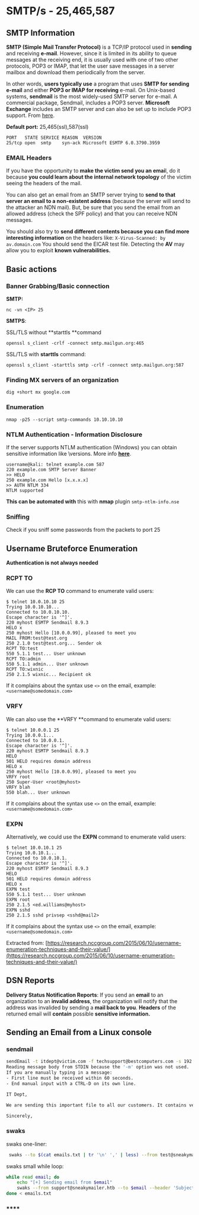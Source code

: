 # SMTP/s - 25,465,587

## **SMTP Information** <a href="basic-information" id="basic-information"></a>

**SMTP (Simple Mail Transfer Protocol)** is a TCP/IP protocol used in **sending** and receiving **e-mail**. However, since it is limited in its ability to queue messages at the receiving end, it is usually used with one of two other protocols, POP3 or IMAP, that let the user save messages in a server mailbox and download them periodically from the server.

In other words, **users typically use** a program that uses **SMTP for sending e-mail** and either **POP3 or IMAP for receiving** e-mail. On Unix-based systems, **sendmail** is the most widely-used SMTP server for e-mail. A commercial package, Sendmail, includes a POP3 server. **Microsoft Exchange** includes an SMTP server and can also be set up to include POP3 support. From [here](https://whatis.techtarget.com/definition/SMTP-Simple-Mail-Transfer-Protocol).

**Default port:** 25,465(ssl),587(ssl)

```
PORT   STATE SERVICE REASON  VERSION
25/tcp open  smtp    syn-ack Microsoft ESMTP 6.0.3790.3959
```

### EMAIL Headers <a href="email-headers" id="email-headers"></a>

If you have the opportunity to **make the victim send you an emai**l, do it because **you could learn about the internal network topology** of the victim seeing the headers of the mail.

You can also get an email from an SMTP server trying to **send to that server an email to a non-existent address** (because the server will send to the attacker an NDN mail). But, be sure that you send the email from an allowed address (check the SPF policy) and that you can receive NDN messages.

You should also try to **send different contents because you can find more interesting information** on the headers like: `X-Virus-Scanned: by av.domain.com` You should send the EICAR test file. Detecting the **AV** may allow you to exploit **known vulnerabilities.**

## Basic actions <a href="basic-actions" id="basic-actions"></a>

### **Banner Grabbing/Basic connection** <a href="banner-grabbing-basic-connection" id="banner-grabbing-basic-connection"></a>

**SMTP:**

```
nc -vn <IP> 25
```

**SMTPS**:

SSL/TLS without **starttls **command

```
openssl s_client -crlf -connect smtp.mailgun.org:465 
```

SSL/TLS with **starttls** command:

```
openssl s_client -starttls smtp -crlf -connect smtp.mailgun.org:587
```

### Finding MX servers of an organization <a href="finding-mx-servers-of-an-organisation" id="finding-mx-servers-of-an-organisation"></a>

```
dig +short mx google.com
```

### Enumeration <a href="enumeration" id="enumeration"></a>

```
nmap -p25 --script smtp-commands 10.10.10.10
```

### NTLM Authentication - Information Disclosure <a href="ntlm-auth-information-disclosure" id="ntlm-auth-information-disclosure"></a>

If the server supports NTLM authentication (Windows) you can obtain sensitive information like \versions. More info [**here**](https://medium.com/@m8r0wn/internal-information-disclosure-using-hidden-ntlm-authentication-18de17675666).

```
username@kali: telnet example.com 587 
220 example.com SMTP Server Banner 
>> HELO 
250 example.com Hello [x.x.x.x] 
>> AUTH NTLM 334 
NTLM supported 
```

**This can be automated with** this with **nmap** plugin `smtp-ntlm-info.nse`

### Sniffing <a href="sniffing" id="sniffing"></a>

Check if you sniff some passwords from the packets to port 25​

## Username Bruteforce Enumeration <a href="username-bruteforce-enumeration" id="username-bruteforce-enumeration"></a>

**Authentication is not always needed**

### RCPT TO <a href="rcpt-to" id="rcpt-to"></a>

We can use the **RCP TO** command to enumerate valid users:

```
$ telnet 10.0.10.10 25
Trying 10.0.10.10...
Connected to 10.0.10.10.
Escape character is '^]'.
220 myhost ESMTP Sendmail 8.9.3
HELO x
250 myhost Hello [10.0.0.99], pleased to meet you
MAIL FROM:test@test.org
250 2.1.0 test@test.org... Sender ok
RCPT TO:test
550 5.1.1 test... User unknown
RCPT TO:admin
550 5.1.1 admin... User unknown
RCPT TO:wixnic
250 2.1.5 wixnic... Recipient ok
```

If it complains about the syntax use `<>` on the email, example: `<username@somedomain.com>`

### VRFY <a href="vrfy" id="vrfy"></a>

We can also use the **VRFY **command to enumerate valid users:

```
$ telnet 10.0.0.1 25
Trying 10.0.0.1...
Connected to 10.0.0.1.
Escape character is '^]'.
220 myhost ESMTP Sendmail 8.9.3
HELO
501 HELO requires domain address
HELO x
250 myhost Hello [10.0.0.99], pleased to meet you
VRFY root
250 Super-User <root@myhost>
VRFY blah
550 blah... User unknown
```

If it complains about the syntax use `<>` on the email, example: `<username@somedomain.com>`

### EXPN <a href="expn" id="expn"></a>

Alternatively, we could use the **EXPN** command to enumerate valid users:

```
$ telnet 10.0.10.1 25
Trying 10.0.10.1...
Connected to 10.0.10.1.
Escape character is '^]'.
220 myhost ESMTP Sendmail 8.9.3
HELO
501 HELO requires domain address
HELO x
EXPN test
550 5.1.1 test... User unknown
EXPN root
250 2.1.5 <ed.williams@myhost>
EXPN sshd
250 2.1.5 sshd privsep <sshd@mail2>
```

If it complains about the syntax use `<>` on the email, example: `<username@somedomain.com>`

Extracted from: [https://research.nccgroup.com/2015/06/10/username-enumeration-techniques-and-their-value/](https://research.nccgroup.com/2015/06/10/username-enumeration-techniques-and-their-value/)​

## DSN Reports <a href="dsn-reports" id="dsn-reports"></a>

**Delivery Status Notification Reports**: If you send an **email** to an organization to an **invalid address**, the organization will notify that the address was invalided by sending a **mail back to you**. **Headers** of the returned email will **contain** possible **sensitive information.**

## Sending an Email from a Linux console

### sendmail

```bash
sendEmail -t itdept@victim.com -f techsupport@bestcomputers.com -s 192.168.8.131 -u Important Upgrade Instructions -a /tmp/BestComputers-UpgradeInstructions.pdf
Reading message body from STDIN because the '-m' option was not used.
If you are manually typing in a message:  
- First line must be received within 60 seconds.  
- End manual input with a CTRL-D on its own line.

​IT Dept,​

We are sending this important file to all our customers. It contains very important instructions for upgrading and securing your software. Please read and let us know if you have any problems.

​Sincerely,
```

### swaks

swaks one-liner:

```bash
 swaks --to $(cat emails.txt | tr '\n' ',' | less) --from test@sneakymailer.htb --header "Subject: test" --body "please click here http://10.10.14.42/" --server 10.10.10.197
```

swaks small while loop:

```bash
while read email; do
	echo "[+] Sending email from $email"
	swaks --from support@sneakymailer.htb --to $email --header 'Subject: Register in the portal' --body 'http://10.10.14.23/pypi/register.php' --server sneakycorp.htb >/dev/null
done < emails.txt
```

### **** <a href="what-about-subdomains" id="what-about-subdomains"></a>
